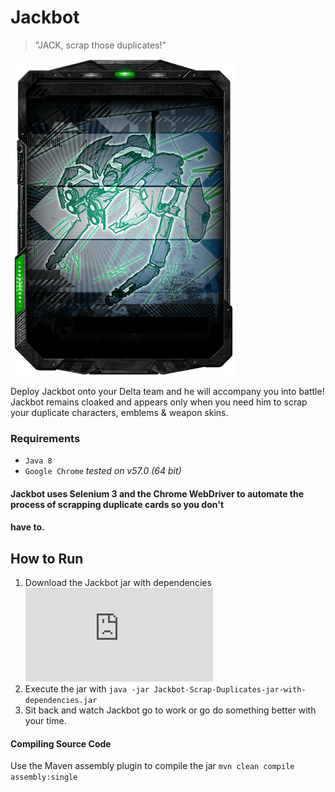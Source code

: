 # Jackbot

> "JACK, scrap those duplicates!"

![Jackbot](https://github.com/TheanosLearning/Jackbot/raw/master/images/Jackbot.png)

Deploy Jackbot onto your Delta team and he will accompany you into battle! Jackbot remains cloaked and
appears only when you need him to scrap your duplicate characters, emblems & weapon skins.

### Requirements
* `Java 8`
* `Google Chrome` _tested on v57.0 (64 bit)_

#### Jackbot uses Selenium 3 and the Chrome WebDriver to automate the process of scrapping duplicate cards so you don't
#### have to.

## How to Run
1) Download the Jackbot jar with dependencies ![JackbotJar](https://github.com/TheanosLearning/Jackbot/raw/master/target/Jackbot-Scrap-Duplicates-jar-with-dependencies.jar)
2) Execute the jar with `java -jar Jackbot-Scrap-Duplicates-jar-with-dependencies.jar`
3) Sit back and watch Jackbot go to work or go do something better with your time.

#### Compiling Source Code
Use the Maven assembly plugin to compile the jar `mvn clean compile assembly:single`
 